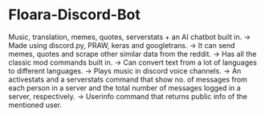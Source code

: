 # Floara-Discord-Bot
Music, translation, memes, quotes, serverstats + an AI chatbot built in.
-> Made using discord.py, PRAW, keras and googletrans.
-> It can send memes, quotes and scrape other similar data from the reddit.
-> Has all the classic mod commands built in.
-> Can convert text from a lot of languages to different languages.
-> Plays music in discord voice channels.
-> An activestats and a serverstats command that show no. of messages from each person in a server and the total number of messages logged in a server, respectively.
-> Userinfo command that returns public info of the mentioned user.

